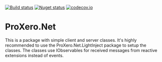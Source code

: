 [![Build status](https://ci.appveyor.com/api/projects/status/qq2ax42b294fba37?svg=true)](https://ci.appveyor.com/project/ProXero/proxero-net)
[![Nuget status](https://img.shields.io/nuget/v/ProXero.Net.svg)](https://img.shields.io/nuget/v/ProXero.Net.svg)
[![codecov.io](https://codecov.io/github/ProXero/ProXero.Net/coverage.svg?branch=master)](https://codecov.io/github/ProXero/ProXero.Net?branch=master)


# ProXero.Net

This is a package with simple client and server classes. It's highly recommended to use the ProXero.Net.LightInject package to setup the classes.
The classes use IObservables for received messages from reactive extensions instead of events.
